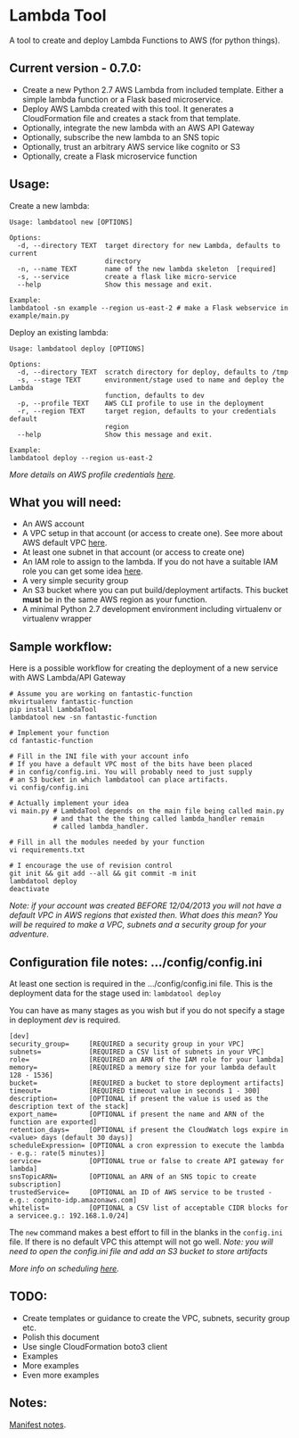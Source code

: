 # Lambda Tool
A tool to create and deploy Lambda Functions to AWS (for python things).


## Current version - 0.7.0:

* Create a new Python 2.7 AWS Lambda from included template. Either a simple lambda function or a Flask based microservice.
* Deploy AWS Lambda created with this tool. It generates a CloudFormation file and creates a stack from that template.
* Optionally, integrate the new lambda with an AWS API Gateway
* Optionally, subscribe the new lambda to an SNS topic
* Optionally, trust an arbitrary AWS service like cognito or S3
* Optionally, create a Flask microservice function

## Usage:
Create a new lambda:
```
Usage: lambdatool new [OPTIONS]

Options:
  -d, --directory TEXT  target directory for new Lambda, defaults to current
                        directory
  -n, --name TEXT       name of the new lambda skeleton  [required]
  -s, --service         create a flask like micro-service
  --help                Show this message and exit.

Example:
lambdatool -sn example --region us-east-2 # make a Flask webservice in example/main.py
```

Deploy an existing lambda:
```
Usage: lambdatool deploy [OPTIONS]

Options:
  -d, --directory TEXT  scratch directory for deploy, defaults to /tmp
  -s, --stage TEXT      environment/stage used to name and deploy the Lambda
                        function, defaults to dev
  -p, --profile TEXT    AWS CLI profile to use in the deployment
  -r, --region TEXT     target region, defaults to your credentials default
                        region
  --help                Show this message and exit.
  
Example:
lambdatool deploy --region us-east-2 
```
*More details on AWS profile credentials [here](http://docs.aws.amazon.com/cli/latest/userguide/cli-chap-getting-started.html).*


## What you will need:

* An AWS account
* A VPC setup in that account (or access to create one). See more about AWS default VPC [here](http://docs.aws.amazon.com/AmazonVPC/latest/UserGuide/default-vpc.html). 
* At least one subnet in that account (or access to create one)
* An IAM role to assign to the lambda. If you do not have a suitable IAM role you can get some idea [here](http://docs.aws.amazon.com/lambda/latest/dg/vpc-rds-create-iam-role.html).
* A very simple security group
* An S3 bucket where you can put build/deployment artifacts. This bucket **must** be in the same AWS region as your function.
* A minimal Python 2.7 development environment including virtualenv or virtualenv wrapper

## Sample workflow:

Here is a possible workflow for creating the deployment of a new service with AWS Lambda/API Gateway
```
# Assume you are working on fantastic-function
mkvirtualenv fantastic-function
pip install LambdaTool
lambdatool new -sn fantastic-function

# Implement your function
cd fantastic-function

# Fill in the INI file with your account info
# If you have a default VPC most of the bits have been placed
# in config/config.ini. You will probably need to just supply
# an S3 bucket in which lambdatool can place artifacts.
vi config/config.ini

# Actually implement your idea
vi main.py # LambdaTool depends on the main file being called main.py
           # and that the the thing called lambda_handler remain 
           # called lambda_handler.

# Fill in all the modules needed by your function
vi requirements.txt

# I encourage the use of revision control 
git init && git add --all && git commit -m init
lambdatool deploy
deactivate
```

*Note: if your account was created BEFORE 12/04/2013 you will not have a default VPC in AWS regions that existed then. What does this mean? You will be required to make a VPC, subnets and a security group for your adventure.*

## Configuration file notes: .../config/config.ini
At least one section is required in the .../config/config.ini file. This is the deployment data for the stage used in:
```lambdatool deploy```

You can have as many stages as you wish but if you do not specify a stage in deployment *dev* is required.

```
[dev]
security_group=     [REQUIRED a security group in your VPC]
subnets=            [REQUIRED a CSV list of subnets in your VPC]
role=               [REQUIRED an ARN of the IAM role for your lambda]
memory=             [REQUIRED a memory size for your lambda default 128 - 1536]
bucket=             [REQUIRED a bucket to store deployment artifacts]
timeout=            [REQUIRED timeout value in seconds 1 - 300]
description=        [OPTIONAL if present the value is used as the description text of the stack]
export_name=        [OPTIONAL if present the name and ARN of the function are exported]
retention_days=     [OPTIONAL if present the CloudWatch logs expire in <value> days (default 30 days)]
scheduleExpression= [OPTIONAL a cron expression to execute the lambda - e.g.: rate(5 minutes)]
service=            [OPTIONAL true or false to create API gateway for lambda]
snsTopicARN=        [OPTIONAL an ARN of an SNS topic to create subscription]
trustedService=     [OPTIONAL an ID of AWS service to be trusted - e.g.: cognito-idp.amazonaws.com]
whitelist=          [OPTIONAL a CSV list of acceptable CIDR blocks for a servicee.g.: 192.168.1.0/24]
```

The ```new``` command makes a best effort to fill in the blanks in the ```config.ini``` file. If there is no default VPC this attempt
will not go well. *Note: you will need to open the config.ini file and add an S3 bucket to store artifacts*

*More info on scheduling [here](http://docs.aws.amazon.com/lambda/latest/dg/tutorial-scheduled-events-schedule-expressions.html).*


## TODO:

* Create templates or guidance to create the VPC, subnets, security group etc.
* Polish this document
* Use single CloudFormation boto3 client
* Examples
* More examples
* Even more examples


## Notes:
[Manifest notes](http://python-packaging.readthedocs.io/en/latest/non-code-files.html "Title").
